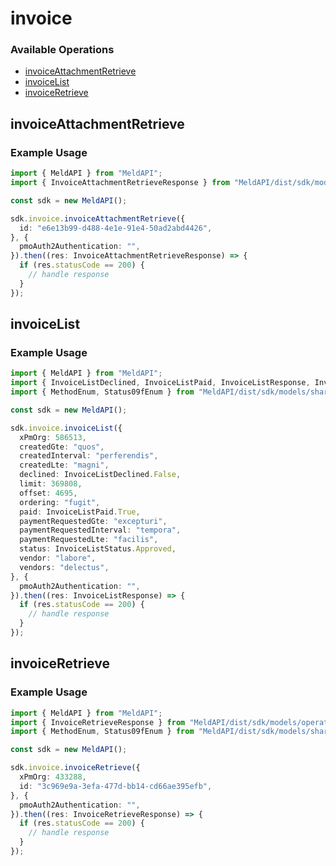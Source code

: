 # invoice

### Available Operations

* [invoiceAttachmentRetrieve](#invoiceattachmentretrieve)
* [invoiceList](#invoicelist)
* [invoiceRetrieve](#invoiceretrieve)

## invoiceAttachmentRetrieve

### Example Usage

```typescript
import { MeldAPI } from "MeldAPI";
import { InvoiceAttachmentRetrieveResponse } from "MeldAPI/dist/sdk/models/operations";

const sdk = new MeldAPI();

sdk.invoice.invoiceAttachmentRetrieve({
  id: "e6e13b99-d488-4e1e-91e4-50ad2abd4426",
}, {
  pmoAuth2Authentication: "",
}).then((res: InvoiceAttachmentRetrieveResponse) => {
  if (res.statusCode == 200) {
    // handle response
  }
});
```

## invoiceList

### Example Usage

```typescript
import { MeldAPI } from "MeldAPI";
import { InvoiceListDeclined, InvoiceListPaid, InvoiceListResponse, InvoiceListStatus } from "MeldAPI/dist/sdk/models/operations";
import { MethodEnum, Status09fEnum } from "MeldAPI/dist/sdk/models/shared";

const sdk = new MeldAPI();

sdk.invoice.invoiceList({
  xPmOrg: 586513,
  createdGte: "quos",
  createdInterval: "perferendis",
  createdLte: "magni",
  declined: InvoiceListDeclined.False,
  limit: 369808,
  offset: 4695,
  ordering: "fugit",
  paid: InvoiceListPaid.True,
  paymentRequestedGte: "excepturi",
  paymentRequestedInterval: "tempora",
  paymentRequestedLte: "facilis",
  status: InvoiceListStatus.Approved,
  vendor: "labore",
  vendors: "delectus",
}, {
  pmoAuth2Authentication: "",
}).then((res: InvoiceListResponse) => {
  if (res.statusCode == 200) {
    // handle response
  }
});
```

## invoiceRetrieve

### Example Usage

```typescript
import { MeldAPI } from "MeldAPI";
import { InvoiceRetrieveResponse } from "MeldAPI/dist/sdk/models/operations";
import { MethodEnum, Status09fEnum } from "MeldAPI/dist/sdk/models/shared";

const sdk = new MeldAPI();

sdk.invoice.invoiceRetrieve({
  xPmOrg: 433288,
  id: "3c969e9a-3efa-477d-bb14-cd66ae395efb",
}, {
  pmoAuth2Authentication: "",
}).then((res: InvoiceRetrieveResponse) => {
  if (res.statusCode == 200) {
    // handle response
  }
});
```
